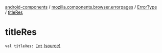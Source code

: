 [android-components](../../index.md) / [mozilla.components.browser.errorpages](../index.md) / [ErrorType](index.md) / [titleRes](./title-res.md)

# titleRes

`val titleRes: `[`Int`](https://kotlinlang.org/api/latest/jvm/stdlib/kotlin/-int/index.html) [(source)](https://github.com/mozilla-mobile/android-components/blob/master/components/browser/errorpages/src/main/java/mozilla/components/browser/errorpages/ErrorPages.kt#L117)